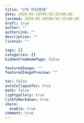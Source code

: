 ```yaml
---
title: "GTD 时间管理"
date: 2020-05-10T09:56:32+08:00
lastmod: 2020-05-10T09:56:32+08:00
draft: true
author: ""
authorLink: ""
description: ""
license: ""

tags: []
categories: []
hiddenFromHomePage: false

featuredImage: ""
featuredImagePreview: ""

toc: false
autoCollapseToc: true
math: false
lightgallery: true
linkToMarkdown: true
share:
  enable: true
comment: true
---
```


<!--more-->
